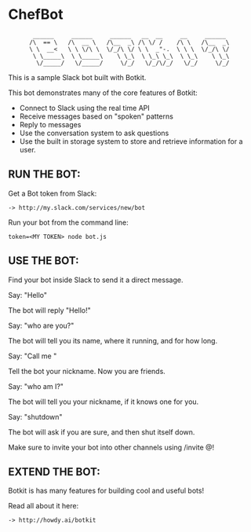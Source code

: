 # ChefBot


           ______     ______     ______   __  __     __     ______
          /\  == \   /\  __ \   /\__  _\ /\ \/ /    /\ \   /\__  _\
          \ \  __<   \ \ \/\ \  \/_/\ \/ \ \  _"-.  \ \ \  \/_/\ \/
           \ \_____\  \ \_____\    \ \_\  \ \_\ \_\  \ \_\    \ \_\
            \/_____/   \/_____/     \/_/   \/_/\/_/   \/_/     \/_/


This is a sample Slack bot built with Botkit.

This bot demonstrates many of the core features of Botkit:

* Connect to Slack using the real time API
* Receive messages based on "spoken" patterns
* Reply to messages
* Use the conversation system to ask questions
* Use the built in storage system to store and retrieve information
  for a user.

## RUN THE BOT:

  Get a Bot token from Slack:

    -> http://my.slack.com/services/new/bot

  Run your bot from the command line:

    token=<MY TOKEN> node bot.js

## USE THE BOT:

  Find your bot inside Slack to send it a direct message.

  Say: "Hello"

  The bot will reply "Hello!"

  Say: "who are you?"

  The bot will tell you its name, where it running, and for how long.

  Say: "Call me <nickname>"

  Tell the bot your nickname. Now you are friends.

  Say: "who am I?"

  The bot will tell you your nickname, if it knows one for you.

  Say: "shutdown"

  The bot will ask if you are sure, and then shut itself down.

  Make sure to invite your bot into other channels using /invite @<my bot>!

## EXTEND THE BOT:

  Botkit is has many features for building cool and useful bots!

  Read all about it here:

    -> http://howdy.ai/botkit

